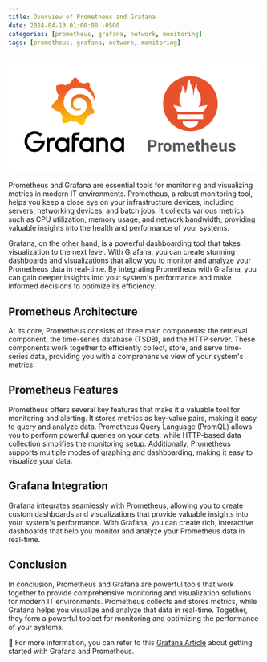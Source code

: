 ```yaml
---
title: Overview of Prometheus and Grafana
date: 2024-04-13 01:00:00 -0500
categories: [prometheus, grafana, network, monitoring]
tags: [prometheus, grafana, network, monitoring]
---
```


![Overview of Prometheus and Grafana](/assets/img/posts/2024/prometheus_grafana_overview/prometheus_grafana_overview.png)

Prometheus and Grafana are essential tools for monitoring and visualizing metrics in modern IT environments. Prometheus, a robust monitoring tool, helps you keep a close eye on your infrastructure devices, including servers, networking devices, and batch jobs. It collects various metrics such as CPU utilization, memory usage, and network bandwidth, providing valuable insights into the health and performance of your systems.

Grafana, on the other hand, is a powerful dashboarding tool that takes visualization to the next level. With Grafana, you can create stunning dashboards and visualizations that allow you to monitor and analyze your Prometheus data in real-time. By integrating Prometheus with Grafana, you can gain deeper insights into your system's performance and make informed decisions to optimize its efficiency.

## Prometheus Architecture

At its core, Prometheus consists of three main components: the retrieval component, the time-series database (TSDB), and the HTTP server. These components work together to efficiently collect, store, and serve time-series data, providing you with a comprehensive view of your system's metrics.

## Prometheus Features

Prometheus offers several key features that make it a valuable tool for monitoring and alerting. It stores metrics as key-value pairs, making it easy to query and analyze data. Prometheus Query Language (PromQL) allows you to perform powerful queries on your data, while HTTP-based data collection simplifies the monitoring setup. Additionally, Prometheus supports multiple modes of graphing and dashboarding, making it easy to visualize your data.

## Grafana Integration

Grafana integrates seamlessly with Prometheus, allowing you to create custom dashboards and visualizations that provide valuable insights into your system's performance. With Grafana, you can create rich, interactive dashboards that help you monitor and analyze your Prometheus data in real-time.

## Conclusion

In conclusion, Prometheus and Grafana are powerful tools that work together to provide comprehensive monitoring and visualization solutions for modern IT environments. Prometheus collects and stores metrics, while Grafana helps you visualize and analyze that data in real-time. Together, they form a powerful toolset for monitoring and optimizing the performance of your systems.



📝 For more information, you can refer to this [Grafana Article](https://grafana.com/docs/grafana/latest/getting-started/get-started-grafana-prometheus/) about getting started with Grafana and Prometheus.



